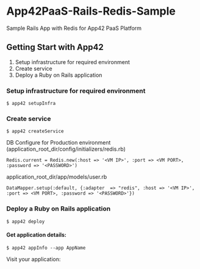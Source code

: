 App42PaaS-Rails-Redis-Sample
============================

Sample Rails App with Redis for App42 PaaS Platform


## Getting Start with App42

1. Setup infrastructure for required environment
2. Create service
3. Deploy a Ruby on Rails application

### Setup infrastructure for required environment

    $ app42 setupInfra   
    
### Create service

    $ app42 createService
    
DB Configure for Production environment (application_root_dir/config/initializers/redis.rb) 

    Redis.current = Redis.new(:host => '<VM IP>', :port => <VM PORT>, :password => '<PASSWORD>')
    
application_root_dir/app/models/user.rb

    DataMapper.setup(:default, {:adapter  => "redis", :host => '<VM IP>', :port => <VM PORT>, :password => '<PASSWORD>'})
    
    
### Deploy a Ruby on Rails application

    $ app42 deploy

#### Get application details:

    $ app42 appInfo --app AppName    
    
Visit your application:



